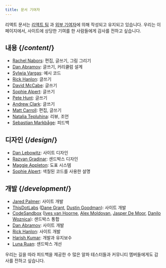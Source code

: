 ```yaml
---
title: 문서 기여자
---
```


<Intro>

리액트 문서는  [리액트 팀](/community/team) 과 [외부 기여자](https://github.com/reactjs/reactjs.org/graphs/contributors)에 의해 작성되고 유지되고 있습니다. 우리는 이 페이지에서, 사이트에 상당한 기여를 한 사람들에게 감사를 전하고 싶습니다.

</Intro>

## 내용 {/*content*/}

* [Rachel Nabors](https://twitter.com/RachelNabors): 편집, 글쓰기, 그림 그리기  
* [Dan Abramov](https://twitter.com/dan_abramov): 글쓰기, 커리큘럼 설계
* [Sylwia Vargas](https://twitter.com/SylwiaVargas): 예시 코드
* [Rick Hanlon](https://twitter.com/rickhanlonii): 글쓰기
* [David McCabe](https://twitter.com/mcc_abe): 글쓰기
* [Sophie Alpert](https://twitter.com/sophiebits): 글쓰기
* [Pete Hunt](https://twitter.com/floydophone): 글쓰기
* [Andrew Clark](https://twitter.com/acdlite): 글쓰기
* [Matt Carroll](https://twitter.com/mattcarrollcode): 편집, 글쓰기
* [Natalia Tepluhina](https://twitter.com/n_tepluhina): 리뷰, 조언
* [Sebastian Markbåge](https://twitter.com/sebmarkbage): 피드백

## 디자인 {/*design*/}

* [Dan Lebowitz](https://twitter.com/lebo): 사이트 디자인
* [Razvan Gradinar](https://dribbble.com/GradinarRazvan): 샌드박스 디자인
* [Maggie Appleton](https://maggieappleton.com/): 도표 시스템
* [Sophie Alpert](https://twitter.com/sophiebits): 색칠된 코드를 사용한 설명

## 개발 {/*development*/}

* [Jared Palmer](https://twitter.com/jaredpalmer): 사이트 개발
* [ThisDotLabs](https://www.thisdot.co/) ([Dane Grant](https://twitter.com/danecando), [Dustin Goodman](https://twitter.com/dustinsgoodman)): 사이트 개발
* [CodeSandbox](https://codesandbox.io/) ([Ives van Hoorne](https://twitter.com/CompuIves), [Alex Moldovan](https://twitter.com/alexnmoldovan), [Jasper De Moor](https://twitter.com/JasperDeMoor), [Danilo Woznica](https://twitter.com/danilowoz)): 샌드박스 통합
* [Dan Abramov](https://twitter.com/dan_abramov): 사이트 개발
* [Rick Hanlon](https://twitter.com/rickhanlonii): 사이트 개발
* [Harish Kumar](https://www.strek.in/): 개발과 유지보수
* [Luna Ruan](https://twitter.com/lunaruan): 샌드박스 개선

우리는 길을 따라 피드백을 제공한 수 많은 알파 테스터들과 커뮤니티 멤버들에게도 감사를 전하고 싶습니다.
